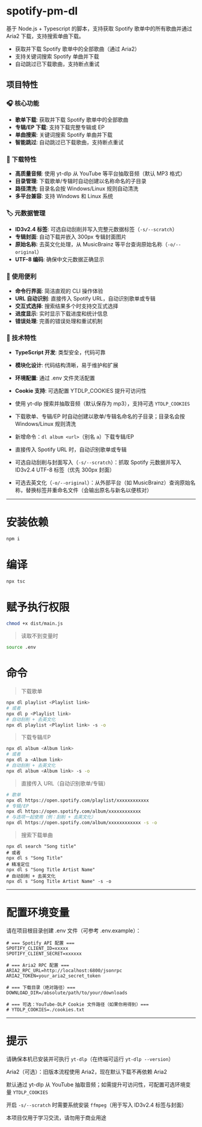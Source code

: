 # spotify-pm-dl
基于 Node.js + Typescript 的脚本，支持获取 Spotify 歌单中的所有歌曲并通过 Aria2 下载，支持搜索单曲下载。

- 获取并下载 Spotify 歌单中的全部歌曲（通过 Aria2）
- 支持关键词搜索 Spotify 单曲并下载
- 自动跳过已下载歌曲，支持断点重试

## 项目特性

### 🎧 核心功能
- **歌单下载**: 获取并下载 Spotify 歌单中的全部歌曲
- **专辑/EP 下载**: 支持下载完整专辑或 EP
- **单曲搜索**: 关键词搜索 Spotify 单曲并下载
- **智能跳过**: 自动跳过已下载歌曲，支持断点重试

### 🎵 下载特性
- **高质量音频**: 使用 yt-dlp 从 YouTube 等平台抽取音频（默认 MP3 格式）
- **目录管理**: 下载歌单/专辑时自动创建以名称命名的子目录
- **路径清洗**: 目录名会按 Windows/Linux 规则自动清洗
- **多平台兼容**: 支持 Windows 和 Linux 系统

### 🏷️ 元数据管理
- **ID3v2.4 标签**: 可选自动刮削并写入完整元数据标签（`-s/--scratch`）
- **专辑封面**: 自动下载并嵌入 300px 专辑封面图片
- **原始名称**: 去英文化处理，从 MusicBrainz 等平台查询原始名称（`-o/--original`）
- **UTF-8 编码**: 确保中文元数据正确显示

### 🚀 使用便利
- **命令行界面**: 简洁直观的 CLI 操作体验
- **URL 自动识别**: 直接传入 Spotify URL，自动识别歌单或专辑
- **交互式选择**: 搜索结果多个时支持交互式选择
- **进度显示**: 实时显示下载进度和统计信息
- **错误处理**: 完善的错误处理和重试机制

### 🔧 技术特性
- **TypeScript 开发**: 类型安全，代码可靠
- **模块化设计**: 代码结构清晰，易于维护和扩展
- **环境配置**: 通过 .env 文件灵活配置
- **Cookie 支持**: 可选配置 YTDLP_COOKIES 提升可访问性


- 使用 yt-dlp 搜索并抽取音频（默认保存为 mp3），支持可选 `YTDLP_COOKIES`
- 下载歌单、专辑/EP 时自动创建以歌单/专辑名命名的子目录；目录名会按 Windows/Linux 规则清洗
- 新增命令：`dl album <url>`（别名 `a`）下载专辑/EP
- 直接传入 Spotify URL 时，自动识别歌单或专辑
- 可选自动刮削与封面写入（`-s/--scratch`）：抓取 Spotify 元数据并写入 ID3v2.4 UTF-8 标签（优先 300px 封面）
- 可选去英文化（`-o/--original`）：从外部平台（如 MusicBrainz）查询原始名称，替换标签并重命名文件（会输出原名与新名以便核对）

---

# 安装依赖
```bash
npm i
```
# 编译
```bash
npx tsc
```
# 赋予执行权限
```bash
chmod +x dist/main.js
```
> 读取不到变量时
```bash
source .env
```
# 命令
> 下载歌单
```bash
npx dl playlist <Playlist link>
# 或者
npx dl p <Playlist link>
# 自动刮削 + 去英文化
npx dl playlist <Playlist link> -s -o
```
> 下载专辑/EP
```bash
npx dl album <Album link>
# 或者
npx dl a <Album link>
# 自动刮削 + 去英文化
npx dl album <Album link> -s -o
```
> 直接传入 URL（自动识别歌单/专辑）
```bash
# 歌单
npx dl https://open.spotify.com/playlist/xxxxxxxxxxxx
# 专辑/EP
npx dl https://open.spotify.com/album/xxxxxxxxxxxx
# 与选项一起使用（例：刮削 + 去英文化）
npx dl https://open.spotify.com/album/xxxxxxxxxxxx -s -o
```
> 搜索下载单曲
```
npx dl search "Song title"
# 或者
npx dl s "Song Title"
# 精准定位
npx dl s "Song Title Artist Name"
# 自动刮削 + 去英文化
npx dl s "Song Title Artist Name" -s -o
```
---
# 配置环境变量
请在项目根目录创建 .env 文件（可参考 .env.example）：

```Dotenv
# === Spotify API 配置 ===
SPOTIFY_CLIENT_ID=xxxxx
SPOTIFY_CLIENT_SECRET=xxxxxx

# === Aria2 RPC 配置 ===
ARIA2_RPC_URL=http://localhost:6800/jsonrpc
ARIA2_TOKEN=your_aria2_secret_token

# === 下载目录（绝对路径）===
DOWNLOAD_DIR=/absolute/path/to/your/downloads

# === 可选：YouTube-DLP Cookie 文件路径（如果你用得到）===
# YTDLP_COOKIES=./cookies.txt
```
---
# 提示
请确保本机已安装并可执行 `yt-dlp`（在终端可运行 `yt-dlp --version`）

Aria2（可选）：旧版本流程使用 Aria2，现在默认下载不再依赖 Aria2

默认通过 yt-dlp 从 YouTube 抽取音频；如需提升可访问性，可配置可选环境变量 `YTDLP_COOKIES`

开启 `-s/--scratch` 时需要系统安装 `ffmpeg`（用于写入 ID3v2.4 标签与封面）

本项目仅用于学习交流，请勿用于商业用途